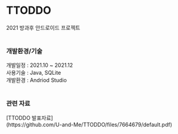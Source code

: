 # TTODDO
2021 방과후 안드로이드 프로젝트<br><br>


<h3> 개발환경/기술 </h3>
개발일정 : 2021.10 ~ 2021.12 <br>
사용기술 : Java, SQLite <br>
개발환경 : Andriod Studio <br><br>

<h3> 관련 자료 </h3>
[TTODDO 발표자료]<br>
(https://github.com/U-and-Me/TTODDO/files/7664679/default.pdf)

